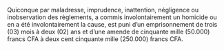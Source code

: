 Quiconque par maladresse, imprudence, inattention, négligence ou inobservation des règlements, a commis involontairement un homicide ou en a été involontairement la cause, est puni d’un emprisonnement de trois (03) mois à deux (02) ans et d’une amende de cinquante mille (50.000) francs CFA à deux cent cinquante mille (250.000) francs CFA.
